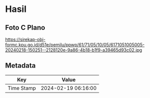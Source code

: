 # Hasil

## Foto C Plano

https://sirekap-obj-formc.kpu.go.id/d51e/pemilu/ppwp/61/71/05/10/05/6171051005005-20240218-150251--2128120e-9a86-4b18-b1f9-a39465d93c02.jpg


## Metadata

| Key        | Value               |
| ---------- | ------------------- |
| Time Stamp | 2024-02-19 06:16:00 |



